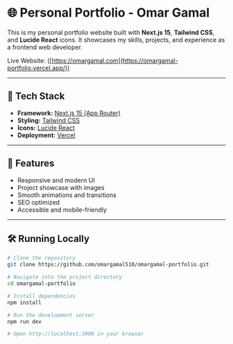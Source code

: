 # 🌐 Personal Portfolio - Omar Gamal

This is my personal portfolio website built with **Next.js 15**, **Tailwind CSS**, and **Lucide React** icons. It showcases my skills, projects, and experience as a frontend web developer.

Live Website: ([https://omargamal.com](https://omargamal-portfolio.vercel.app/))

---

## 🚀 Tech Stack

- **Framework:** [Next.js 15 (App Router)](https://nextjs.org/)
- **Styling:** [Tailwind CSS](https://tailwindcss.com/)
- **Icons:** [Lucide React](https://lucide.dev/)
- **Deployment:** [Vercel](https://vercel.com/)

---

## 📂 Features

- Responsive and modern UI
- Project showcase with images
- Smooth animations and transitions
- SEO optimized
- Accessible and mobile-friendly

---

## 🛠️ Running Locally

```bash
# Clone the repository
git clone https://github.com/omargamal510/omargamal-portfolio.git

# Navigate into the project directory
cd omargamal-portfolio

# Install dependencies
npm install

# Run the development server
npm run dev

# Open http://localhost:3000 in your browser
